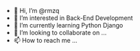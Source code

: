 - 👋 Hi, I’m @rmzq
- 👀 I’m interested in Back-End Development
- 🌱 I’m currently learning Python Django
- 💞️ I’m looking to collaborate on ...
- 📫 How to reach me ...

<!---
rmzq/rmzq is a ✨ special ✨ repository because its `README.md` (this file) appears on your GitHub profile.
You can click the Preview link to take a look at your changes.
--->
